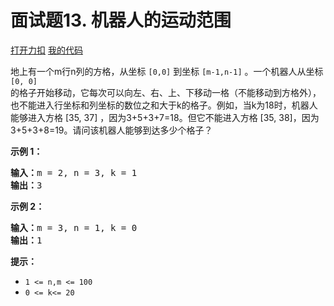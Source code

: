 # 面试题13. 机器人的运动范围

[打开力扣](https://leetcode.cn/problems/ji-qi-ren-de-yun-dong-fan-wei-lcof) [我的代码](面试题13.ji_qi_ren_de_yun_dong_fan_wei_lcof.py)

地上有一个m行n列的方格，从坐标 <code>[0,0]</code> 到坐标 <code>[m-1,n-1]</code> 。一个机器人从坐标 <code>[0, 0] </code>的格子开始移动，它每次可以向左、右、上、下移动一格（不能移动到方格外），也不能进入行坐标和列坐标的数位之和大于k的格子。例如，当k为18时，机器人能够进入方格 [35, 37] ，因为3+5+3+7=18。但它不能进入方格 [35, 38]，因为3+5+3+8=19。请问该机器人能够到达多少个格子？



<strong>示例 1：</strong>

<pre><strong>输入：</strong>m = 2, n = 3, k = 1
<strong>输出：</strong>3
</pre>

<strong>示例 2：</strong>

<pre><strong>输入：</strong>m = 3, n = 1, k = 0
<strong>输出：</strong>1
</pre>

<strong>提示：</strong>

<ul>
	<li><code>1 <= n,m <= 100</code></li>
	<li><code>0 <= k<= 20</code></li>
</ul>
